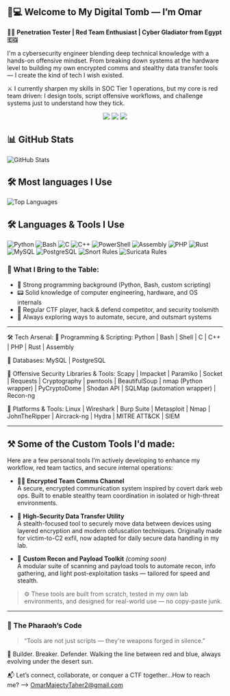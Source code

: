 ## 🐍💻 Welcome to My Digital Tomb — I’m Omar

🧑‍💻 **Penetration Tester | Red Team Enthusiast | Cyber Gladiator from Egypt 🇪🇬**

I'm a cybersecurity engineer blending deep technical knowledge with a hands-on offensive mindset. From breaking down systems at the hardware level to building my own encrypted comms and stealthy data transfer tools — I create the kind of tech I wish existed.

⚔️ I currently sharpen my skills in SOC Tier 1 operations, but my core is red team driven: I design tools, script offensive workflows, and challenge systems just to understand how they tick.

<p align="center">
  <img src="https://img.shields.io/badge/SOC%20Analyst-Tier%201-blue?style=flat-square&logo=virustotal&logoColor=white"/>
  <img src="https://img.shields.io/badge/Red%20Team-Ethical%20Hacker-critical?style=flat-square&logo=kalilinux&logoColor=white"/>
  <img src="https://img.shields.io/badge/Egyption-Based-orange?style=flat-square&logo=globe&logoColor=white"/>
</p>

## 📊 GitHub Stats

![GitHub Stats](https://github-readme-stats.vercel.app/api?username=MOmar990&show_icons=true&include_all_commits=true&count_private=true&theme=dark&bg_color=0d1117&title_color=58a6ff&text_color=c9d1d9&icon_color=79c0ff&border_radius=10&custom_title=GitHub%20Activity%20Stats)


## 🛠️ Most languages I Use

![Top Languages](https://github-readme-stats.vercel.app/api/top-langs/?username=MOmar990&layout=compact&theme=dark&bg_color=0d1117&title_color=58a6ff&text_color=c9d1d9&border_radius=10&langs_count=10&hide=html,css)


## 🛠️ Languages & Tools I Use

![Python](https://img.shields.io/badge/-Python-05122A?style=flat&logo=python)
![Bash](https://img.shields.io/badge/-Bash-05122A?style=flat&logo=gnu-bash)
![C](https://img.shields.io/badge/-C-05122A?style=flat&logo=c)
![C++](https://img.shields.io/badge/-C++-05122A?style=flat&logo=c%2B%2B)
![PowerShell](https://img.shields.io/badge/-PowerShell-05122A?style=flat&logo=powershell)
![Assembly](https://img.shields.io/badge/-Assembly-05122A?style=flat&logo=amd)
![PHP](https://img.shields.io/badge/-PHP-05122A?style=flat&logo=php)
![Rust](https://img.shields.io/badge/-Rust-05122A?style=flat&logo=rust)
![MySQL](https://img.shields.io/badge/-MySQL-05122A?style=flat&logo=mysql)
![PostgreSQL](https://img.shields.io/badge/-PostgreSQL-05122A?style=flat&logo=postgresql)
![Snort Rules](https://img.shields.io/badge/-Snort%20Rules-05122A?style=flat&logo=snort)
![Suricata Rules](https://img.shields.io/badge/-Suricata%20Rules-05122A?style=flat&logo=suricata)



### 🧠 What I Bring to the Table:
- 🔧 Strong programming background (Python, Bash, custom scripting)
- 📟 Solid knowledge of computer engineering, hardware, and OS internals
- 🧩 Regular CTF player, hack & defend competitor, and security toolsmith
- 🧠 Always exploring ways to automate, secure, and outsmart systems

---

🛠️ Tech Arsenal:
🧠 Programming & Scripting:
Python | Bash | Shell | C | C++ | PHP | Rust | Assembly

💾 Databases:
MySQL | PostgreSQL

🔧 Offensive Security Libraries & Tools:
Scapy | Impacket | Paramiko | Socket | Requests | Cryptography | pwntools | BeautifulSoup | nmap (Python wrapper) | PyCryptoDome | Shodan API | SQLMap (automation wrapper) | Recon-ng

🧰 Platforms & Tools:
Linux | Wireshark | Burp Suite | Metasploit | Nmap | JohnTheRipper | Aircrack-ng | Hydra | MITRE ATT&CK | SIEM

---

## ⚒️ Some of the Custom Tools I'd made:

Here are a few personal tools I’m actively developing to enhance my workflow, red team tactics, and secure internal operations:

- 🕵️‍♂️ **Encrypted Team Comms Channel**  
  A secure, encrypted communication system inspired by covert dark web ops. Built to enable stealthy team coordination in isolated or high-threat environments.

- 📡 **High-Security Data Transfer Utility**  
  A stealth-focused tool to securely move data between devices using layered encryption and modern obfuscation techniques. Originally made for victim-to-C2 exfil, now adapted for daily secure data handling in my lab.

- 🧰 **Custom Recon and Payload Toolkit** *(coming soon)*  
  A modular suite of scanning and payload tools to automate recon, info gathering, and light post-exploitation tasks — tailored for speed and stealth.

> ⚙️ These tools are built from scratch, tested in my own lab environments, and designed for real-world use — no copy-paste junk.

---

### 🐫 The Pharaoh’s Code
> “Tools are not just scripts — they're weapons forged in silence.”

👾 Builder. Breaker. Defender. Walking the line between red and blue, always evolving under the desert sun.

📬 Let’s connect, collaborate, or conquer a CTF together...How to reach me? --> OmarMajectyTaher2@gmail.com


<!---
MOmar990/MOmar990 is a ✨ special ✨ repository because its `README.md` (this file) appears on your GitHub profile.
You can click the Preview link to take a look at your changes.
--->
